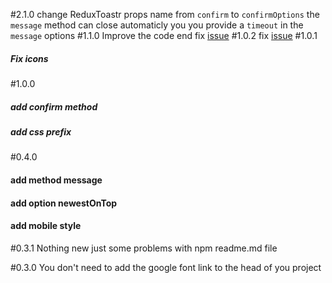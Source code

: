 #2.1.0
change ReduxToastr props name from `confirm` to `confirmOptions`
the `message` method can close automaticly you you provide a `timeout` in the `message` options 
#1.1.0
Improve the code end fix [issue](https://github.com/diegoddox/redux-toastr/issues/3)
#1.0.2
fix [issue](https://github.com/diegoddox/redux-toastr/issues/1)
#1.0.1
##### Fix icons

#1.0.0
##### add confirm method
##### add css prefix

#0.4.0
#### add method message
#### add option newestOnTop
#### add mobile style

#0.3.1
Nothing new just some problems with npm readme.md file

#0.3.0
You don't need to add the google font link to the head of you project
